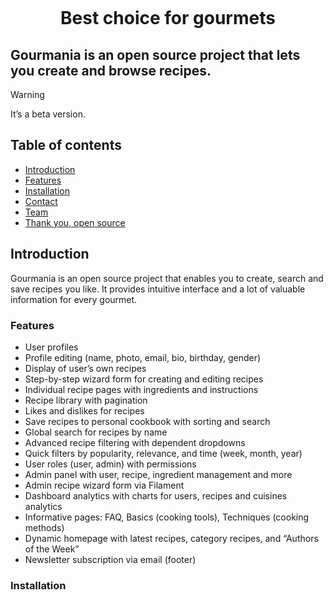 <p align="center">
<img src="https://i.ibb.co/CPY6X6p/logo.png" alt="">
</p>

<h1 align="center">Best choice for gourmets</h1>

## Gourmania is an open source project that lets you create and browse recipes.

> [!WARNING]
> It’s a beta version.

## Table of contents

- [Introduction](#introduction)
- [Features](#features)
- [Installation](#installation)
- [Contact](#contact)
- [Team](#team)
- [Thank you, open source](#thank-you-open-source)


## Introduction

Gourmania is an open source project that enables you to create, search and save recipes you like. It provides intuitive interface and a lot of valuable information for every gourmet.

### Features

- User profiles
- Profile editing (name, photo, email, bio, birthday, gender)
- Display of user’s own recipes
- Step-by-step wizard form for creating and editing recipes
- Individual recipe pages with ingredients and instructions
- Recipe library with pagination
- Likes and dislikes for recipes 
- Save recipes to personal cookbook with sorting and search
- Global search for recipes by name
- Advanced recipe filtering with dependent dropdowns
- Quick filters by popularity, relevance, and time (week, month, year)
- User roles (user, admin) with permissions
- Admin panel with user, recipe, ingredient management and more
- Admin recipe wizard form via Filament
- Dashboard analytics with charts for users, recipes and cuisines analytics
- Informative pages: FAQ, Basics (cooking tools), Techniques (cooking methods)
- Dynamic homepage with latest recipes, category recipes, and “Authors of the Week”
- Newsletter subscription via email (footer)


### Installation

